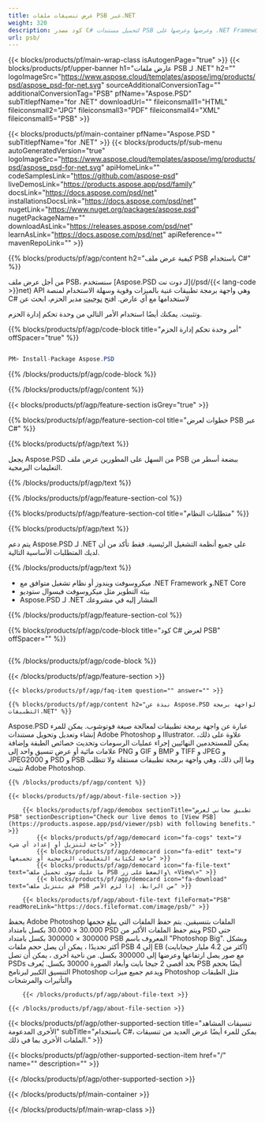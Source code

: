```yaml
---
title: عرض تنسيقات ملفات PSB عبر.NET
weight: 320
description: كود مصدر C# لتحميل مستندات PSB وعرضها وعرضها على .NET Framework و.NET Core.
url: psb/
---
```


{{< blocks/products/pf/main-wrap-class isAutogenPage="true" >}}
{{< blocks/products/pf/upper-banner h1="عارض ملفات PSB لـ .NET" h2="" logoImageSrc="https://www.aspose.cloud/templates/aspose/img/products/psd/aspose_psd-for-net.svg" sourceAdditionalConversionTag="" additionalConversionTag="PSB" pfName="Aspose.PSD" subTitlepfName="for .NET" downloadUrl="" fileiconsmall1="HTML" fileiconsmall2="JPG" fileiconsmall3="PDF" fileiconsmall4="XML" fileiconsmall5="PSB" >}}

{{< blocks/products/pf/main-container pfName="Aspose.PSD " subTitlepfName="for .NET" >}}
{{< blocks/products/pf/sub-menu autoGeneratedVersion="true" logoImageSrc="https://www.aspose.cloud/templates/aspose/img/products/psd/aspose_psd-for-net.svg" apiHomeLink="" codeSamplesLink="https://github.com/aspose-psd" liveDemosLink="https://products.aspose.app/psd/family" docsLink="https://docs.aspose.com/psd/net" installationsDocsLink="https://docs.aspose.com/psd/net" nugetLink="https://www.nuget.org/packages/aspose.psd" nugetPackageName="" downloadAsLink="https://releases.aspose.com/psd/net" learnAsLink="https://docs.aspose.com/psd/net" apiReference="" mavenRepoLink="" >}}

{{% blocks/products/pf/agp/content h2="كيفية عرض ملف PSB باستخدام C#" %}}

 من أجل عرض ملف PSB، سنستخدم
 [Aspose.PSD لـ دوت نت](/psd/{{< lang-code >}}net) 
 API وهي واجهة برمجة تطبيقات غنية بالميزات وقوية وسهلة الاستخدام لمنصة C# لاستخدامها مع أي عارض. افتح
 [نوجيت](https://www.nuget.org/packages/aspose.psd) 
 مدير الحزم، ابحث عن

 وتثبيت. يمكنك أيضًا استخدام الأمر التالي من وحدة تحكم إدارة الحزم.

{{% blocks/products/pf/agp/code-block title="أمر وحدة تحكم إدارة الحزم" offSpacer="true" %}}

```cs

PM> Install-Package Aspose.PSD

```

{{% /blocks/products/pf/agp/code-block %}}

{{% /blocks/products/pf/agp/content %}}

{{< blocks/products/pf/agp/feature-section isGrey="true" >}}

{{% blocks/products/pf/agp/feature-section-col title="خطوات لعرض PSB عبر C#" %}}

{{% blocks/products/pf/agp/text %}}

 يجعل Aspose.PSD من السهل على المطورين عرض ملف PSB ببضعة أسطر من التعليمات البرمجية.

{{% /blocks/products/pf/agp/text %}}

{{% /blocks/products/pf/agp/feature-section-col %}}

{{% blocks/products/pf/agp/feature-section-col title="متطلبات النظام" %}}

{{% blocks/products/pf/agp/text %}}

 يتم دعم Aspose.PSD لـ .NET على جميع أنظمة التشغيل الرئيسية. فقط تأكد من أن لديك المتطلبات الأساسية التالية.

{{% /blocks/products/pf/agp/text %}}

- ميكروسوفت ويندوز أو نظام تشغيل متوافق مع .NET Framework و.NET Core
- بيئة التطوير مثل ميكروسوفت فيسوال ستوديو
- Aspose.PSD لـ .NET المشار إليه في مشروعك

{{% /blocks/products/pf/agp/feature-section-col %}}

{{% blocks/products/pf/agp/code-block title="كود C# لعرض PSB" offSpacer="" %}}

```cs

```

{{% /blocks/products/pf/agp/code-block %}}

{{< /blocks/products/pf/agp/feature-section >}}

    {{< blocks/products/pf/agp/faq-item question="" answer="" >}}
 

<!-- aboutfile Starts -->

    {{% blocks/products/pf/agp/content h2="نبذة عن Aspose.PSD لواجهة برمجة التطبيقات.NET" %}}

 Aspose.PSD عبارة عن واجهة برمجة تطبيقات لمعالجة صيغة فوتوشوب. يمكن للمرء إنشاء وتعديل وتحويل مستندات Adobe Photoshop و Illustrator. علاوة على ذلك، يمكن للمستخدمين النهائيين إجراء عمليات الرسومات وتحديث خصائص الطبقة وإضافة علامات مائية أو عرض تنسيق واحد إلى PNG و GIF و BMP و TIFF و JPEG و JPEG2000 و PSD و PSB وما إلى ذلك، وهي واجهة برمجة تطبيقات مستقلة ولا تتطلب تثبيت Adobe Photoshop. 



    {{% /blocks/products/pf/agp/content %}}

    {{< blocks/products/pf/agp/about-file-section >}}

        {{< blocks/products/pf/agp/demobox sectionTitle="تطبيق مجاني لعرض PSB" sectionDescription="Check our live demos to [View PSB](https://products.aspose.app/psd/viewer/psb) with following benefits." >}}
            {{< blocks/products/pf/agp/democard icon="fa-cogs" text="لا حاجة لتنزيل أو إعداد أي شيء" >}}
            {{< blocks/products/pf/agp/democard icon="fa-edit" text="لا حاجة لكتابة التعليمات البرمجية أو تجميعها" >}}
            {{< blocks/products/pf/agp/democard icon="fa-file-text" text="ما عليك سوى تحميل ملف PSB والضغط على زر\ «View\»" >}}
            {{< blocks/products/pf/agp/democard icon="fa-download" text="قم بتنزيل ملف PSB من الرابط، إذا لزم الأمر" >}}

        {{< blocks/products/pf/agp/about-file-text fileFormat="PSB" readMoreLink="https://docs.fileformat.com/image/psb/" >}}
يحفظ Adobe Photoshop الملفات بتنسيقين. يتم حفظ الملفات التي يبلغ حجمها 30.000 × 30.000 بكسل بامتداد PSD ويتم حفظ الملفات الأكبر من PSD حتى 300000 × 300000 بكسل بامتداد PSB المعروف باسم "Photoshop Big". وبشكل أكثر تحديدًا ، يمكن أن يصل حجم ملفات PSB إلى 4 EB (أكثر من 4.2 مليار جيجابايت) مع صور يصل ارتفاعها وعرضها إلى 300000 بكسل. من ناحية أخرى ، يمكن أن تصل PSDs بحد أقصى 2 جيجا بايت وأبعاد الصورة 30000 بكسل. يُعرف PSB أيضًا بحجم التنسيق الكبير لبرنامج Photoshop ويدعم جميع ميزات Photoshop مثل الطبقات والتأثيرات والمرشحات

        {{< /blocks/products/pf/agp/about-file-text >}}

    {{< /blocks/products/pf/agp/about-file-section >}}

<!-- aboutfile Ends -->

{{< blocks/products/pf/agp/other-supported-section title="تنسيقات المشاهد الأخرى المدعومة" subTitle="باستخدام C#، يمكن للمرء أيضًا عرض العديد من تنسيقات الملفات الأخرى بما في ذلك." >}}

{{< blocks/products/pf/agp/other-supported-section-item href="/" name="" description="" >}}

{{< /blocks/products/pf/agp/other-supported-section >}}

{{< /blocks/products/pf/main-container >}}
    
{{< /blocks/products/pf/main-wrap-class >}}
